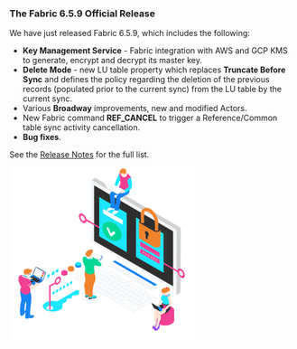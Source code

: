 ### The Fabric 6.5.9 Official Release

We have just released Fabric 6.5.9, which includes the following:

* **Key Management Service** - Fabric integration with AWS and GCP KMS to generate, encrypt and decrypt its master key.
* **Delete Mode** - new LU table property which replaces **Truncate Before Sync** and defines the policy regarding the deletion of the previous records (populated prior to the current sync) from the LU table by the current sync. 
* Various **Broadway** improvements, new and modified Actors.
* New Fabric command **REF_CANCEL** to trigger a Reference/Common table sync activity cancellation.
* **Bug fixes**.

See the [Release Notes](https://support.k2view.com/Academy/Release_Notes_And_Upgrade/V6.5/Fabric_Release_Notes_V6.5.9.pdf.html) for the full list.

<img src="images/img14.png" alt="image" style="zoom: 80%;" />
